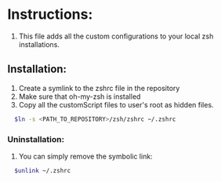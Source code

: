 # Instructions:

1. This file adds all the custom configurations to your local zsh installations.

## Installation:

1. Create a symlink to the zshrc file in the repository
2. Make sure that oh-my-zsh is installed
3. Copy all the customScript files to user's root as hidden files.

```bash
  $ln -s <PATH_TO_REPOSITORY>/zsh/zshrc ~/.zshrc
```

### Uninstallation:

1. You can simply remove the symbolic link:

```bash
  $unlink ~/.zshrc
```

